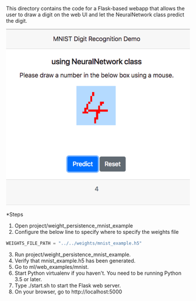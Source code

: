 This directory contains the code for a Flask-based webapp that allows the user to draw a digit on the web UI and let the NeuralNetwork class predict the digit.

![screenshot](https://github.com/hideyukiinada/ml/blob/master/assets/images/mnist-webapp-example.png)

*Steps
1. Open project/weight_persistence_mnist_example
2. Configure the below line to specify where to specify the weights file
```python
WEIGHTS_FILE_PATH = "../../weights/mnist_example.h5"
```
3. Run project/weight_persistence_mnist_example.
4. Verify that mnist_example.h5 has been generated. 
5. Go to ml/web_examples/mnist.
6. Start Python virtualenv if you haven't.  You need to be running Python 3.5 or later.
7. Type ./start.sh to start the Flask web server.
8. On your browser, go to http://localhost:5000

